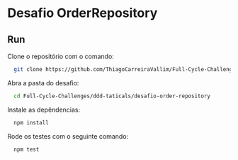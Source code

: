 # Desafio OrderRepository

## Run

Clone o repositório com o comando:

``` sh
  git clone https://github.com/ThiagoCarreiraVallim/Full-Cycle-Challenges.git
```

Abra a pasta do desafio:

``` sh
  cd Full-Cycle-Challenges/ddd-taticals/desafio-order-repository
```

Instale as depêndencias:

``` sh
  npm install
```

Rode os testes com o seguinte comando:

``` sh
  npm test
```
